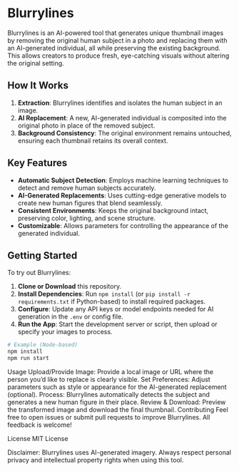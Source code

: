 # Blurrylines

Blurrylines is an AI-powered tool that generates unique thumbnail images by removing the original human subject in a photo and replacing them with an AI-generated individual, all while preserving the existing background. This allows creators to produce fresh, eye-catching visuals without altering the original setting.

## How It Works

1. **Extraction**: Blurrylines identifies and isolates the human subject in an image.
2. **AI Replacement**: A new, AI-generated individual is composited into the original photo in place of the removed subject.
3. **Background Consistency**: The original environment remains untouched, ensuring each thumbnail retains its overall context.

## Key Features

- **Automatic Subject Detection**: Employs machine learning techniques to detect and remove human subjects accurately.  
- **AI-Generated Replacements**: Uses cutting-edge generative models to create new human figures that blend seamlessly.  
- **Consistent Environments**: Keeps the original background intact, preserving color, lighting, and scene structure.  
- **Customizable**: Allows parameters for controlling the appearance of the generated individual.  

## Getting Started

To try out Blurrylines:

1. **Clone or Download** this repository.  
2. **Install Dependencies**: Run `npm install` (or `pip install -r requirements.txt` if Python-based) to install required packages.  
3. **Configure**: Update any API keys or model endpoints needed for AI generation in the `.env` or config file.  
4. **Run the App**: Start the development server or script, then upload or specify your images to process.  

```bash
# Example (Node-based)
npm install
npm run start
```

Usage
Upload/Provide Image: Provide a local image or URL where the person you’d like to replace is clearly visible.
Set Preferences: Adjust parameters such as style or appearance for the AI-generated replacement (optional).
Process: Blurrylines automatically detects the subject and generates a new human figure in their place.
Review & Download: Preview the transformed image and download the final thumbnail.
Contributing
Feel free to open issues or submit pull requests to improve Blurrylines. All feedback is welcome!

License
MIT License

Disclaimer: Blurrylines uses AI-generated imagery. Always respect personal privacy and intellectual property rights when using this tool.
